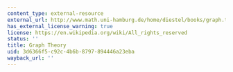 ```yaml
---
content_type: external-resource
external_url: http://www.math.uni-hamburg.de/home/diestel/books/graph.theory/
has_external_license_warning: true
license: https://en.wikipedia.org/wiki/All_rights_reserved
status: ''
title: Graph Theory
uid: 3d6366f5-c92c-4b6b-8797-894446a23eba
wayback_url: ''
---
```


